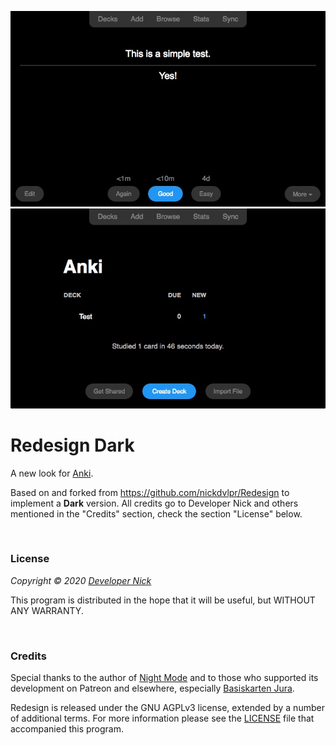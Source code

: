 ![Picture1](/screenshots/card.jpg)
![Picture2](/screenshots/main.jpg)

# Redesign Dark
A new look for [Anki](https://apps.ankiweb.net/).

Based on and forked from https://github.com/nickdvlpr/Redesign to implement a **Dark** version. All credits go to Developer Nick and others mentioned in the "Credits" section, check the section "License" below.

<br>

### License

*Copyright © 2020 [Developer Nick](https://twitter.com/nickdvlpr)*

This program is distributed in the hope that it will be useful, but WITHOUT ANY WARRANTY.

<br>

### Credits

Special thanks to the author of [Night Mode](https://ankiweb.net/shared/info/1496166067) and to those who supported its development on Patreon and elsewhere, especially [Basiskarten Jura](https://www.basiskarten.de/).

Redesign is released under the GNU AGPLv3 license, extended by a number of additional terms. For more information please see the [LICENSE](https://github.com/nickdvlpr/Redesign/blob/master/LICENSE) file that accompanied this program.
